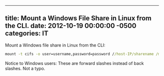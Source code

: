﻿---

title:  Mount a Windows File Share in Linux from the CLI.
date:   2012-10-19 00:00:00 -0500
categories: IT
---

Mount a Windows file share in Linux from the CLI:

```cmd
mount -t cifs -o user=username,password=password //host-IP/sharename /media/share"
```

Notice to Windows users: These are forward slashes instead of back slashes. Not a typo.
